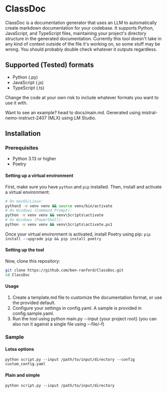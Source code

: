 # ClassDoc

ClassDoc is a documentation generator that uses an LLM to automatically create markdown documentation for your codebase. It supports Python, JavaScript, and TypeScript files, maintaining your project's directory structure in the generated documentation. Currently this tool doesn't take in any kind of context outside of the file it's working on, so some stuff may be wrong. You should probably double check whatever it outputs regardless.

## Supported (Tested) formats

- Python (.py)
- JavaScript (.js)
- TypeScript (.ts)

Change the code at your own risk to include whatever formats you want to use it with.

Want to see an example? head to docs/main.md. Generated using mistral-nemo-instruct-2407 (MLX) using LM Studio.

## Installation

### Prerequisites

- Python 3.13 or higher
- Poetry

#### Setting up a virtual environment

First, make sure you have `python` and `pip` installed. Then, install and activate a virtual environment:

```bash
# On macOS/Linux:
python3 -m venv venv && source venv/bin/activate
# On Windows (Command Prompt):
python -m venv venv && venv\Scripts\activate
# On Windows (PowerShell):
python -m venv venv && venv\Scripts\activate.ps1
```

Once your virtual environment is activated, install Poetry using pip:
`pip install --upgrade pip && pip install poetry`

#### Setting up the tool

Now, clone this repository:

```bash
git clone https://github.com/ben-ranford/ClassDoc.git
cd ClassDoc
```

#### Usage

1. Create a template.md file to customize the documentation format, or use the provided default.
2. Configure your settings in config.yaml. A sample is provided in config.sample.yaml.
3. Run the tool using python main.py --input {your project root} (you can also run it against a single file using --file/-f)

### Sample

#### Lotsa options

`python script.py --input /path/to/input/directory --config custom_config.yaml`

#### Plain and simple

`python script.py --input /path/to/input/directory`
